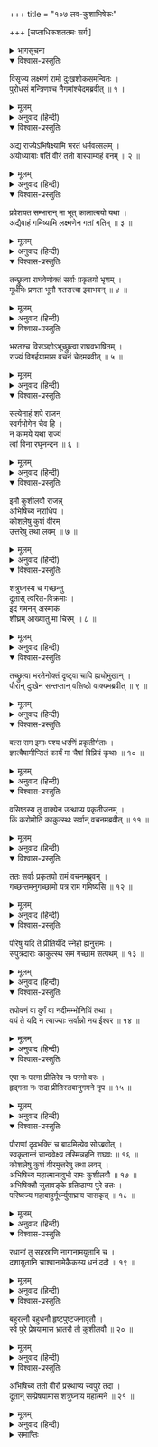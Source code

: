 +++
title = "१०७ लव-कुशाभिषेकः"

+++
[सप्ताधिकशततमः सर्गः]



<details><summary>भागसूचना</summary>

107. वसिष्ठजीके कहनेसे श्रीरामका पुरवासियोंको अपने साथ ले जानेका विचार तथा कुश और लवका राज्याभिषेक करना
</details>

<details open><summary>विश्वास-प्रस्तुतिः</summary>

विसृज्य लक्ष्मणं रामो दुःखशोकसमन्वितः ।  
पुरोधसं मन्त्रिणश्च नैगमांश्चेदमब्रवीत् ॥ १ ॥
</details>

<details><summary>मूलम्</summary>

विसृज्य लक्ष्मणं रामो दुःखशोकसमन्वितः ।  
पुरोधसं मन्त्रिणश्च नैगमांश्चेदमब्रवीत् ॥ १ ॥
</details>

<details><summary>अनुवाद (हिन्दी)</summary>

लक्ष्मणका त्याग करके श्रीराम दुःख-शोकमें मग्न हो गये तथा पुरोहित, मन्त्री और महाजनोंसे इस प्रकार बोले— ॥ १ ॥
</details>

<details open><summary>विश्वास-प्रस्तुतिः</summary>

अद्य राज्येऽभिषेक्ष्यामि भरतं धर्मवत्सलम् ।  
अयोध्यायाः पतिं वीरं ततो यास्याम्यहं वनम् ॥ २ ॥
</details>

<details><summary>मूलम्</summary>

अद्य राज्येऽभिषेक्ष्यामि भरतं धर्मवत्सलम् ।  
अयोध्यायाः पतिं वीरं ततो यास्याम्यहं वनम् ॥ २ ॥
</details>

<details><summary>अनुवाद (हिन्दी)</summary>

‘आज मैं अयोध्याके राज्यपर धर्मवत्सल वीर भाई भरतका राजाके पदपर अभिषेक करूँगा । उसके बाद वनको चला जाऊँगा ॥ २ ॥
</details>

<details open><summary>विश्वास-प्रस्तुतिः</summary>

प्रवेशयत सम्भारान् मा भूत् कालात्ययो यथा ।  
अद्यैवाहं गमिष्यामि लक्ष्मणेन गतां गतिम् ॥ ३ ॥
</details>

<details><summary>मूलम्</summary>

प्रवेशयत सम्भारान् मा भूत् कालात्ययो यथा ।  
अद्यैवाहं गमिष्यामि लक्ष्मणेन गतां गतिम् ॥ ३ ॥
</details>

<details><summary>अनुवाद (हिन्दी)</summary>

‘शीघ्र ही सब सामग्री जुटाकर ले आओ । अब अधिक समय नहीं बीतना चाहिये । मैं आज ही लक्ष्मणके पथका अनुसरण करूँगा’ ॥ ३ ॥
</details>

<details open><summary>विश्वास-प्रस्तुतिः</summary>

तच्छ्रुत्वा राघवेणोक्तं सर्वाः प्रकृतयो भृशम् ।  
मूर्धभिः प्रणता भूमौ गतसत्त्वा इवाभवन् ॥ ४ ॥
</details>

<details><summary>मूलम्</summary>

तच्छ्रुत्वा राघवेणोक्तं सर्वाः प्रकृतयो भृशम् ।  
मूर्धभिः प्रणता भूमौ गतसत्त्वा इवाभवन् ॥ ४ ॥
</details>

<details><summary>अनुवाद (हिन्दी)</summary>

श्रीरामचन्द्रजीकी यह बात सुनकर प्रजावर्गके सभी लोग धरतीपर माथा टेककर पड़ गये और प्राणहीन-से हो गये ॥ ४ ॥
</details>

<details open><summary>विश्वास-प्रस्तुतिः</summary>

भरतश्च विसञ्ज्ञोऽभूच्छ्रुत्वा राघवभाषितम् ।  
राज्यं विगर्हयामास वचनं चेदमब्रवीत् ॥ ५ ॥
</details>

<details><summary>मूलम्</summary>

भरतश्च विसञ्ज्ञोऽभूच्छ्रुत्वा राघवभाषितम् ।  
राज्यं विगर्हयामास वचनं चेदमब्रवीत् ॥ ५ ॥
</details>

<details><summary>अनुवाद (हिन्दी)</summary>

श्रीरघुनाथजीकी वह बात सुनकर भरतका तो होश ही उड़ गया । वे राज्यकी निन्दा करने लगे और इस प्रकार बोले— ॥ ५ ॥
</details>

<details open><summary>विश्वास-प्रस्तुतिः</summary>

सत्येनाहं शपे राजन्  
स्वर्गभोगेन चैव हि ।  
न कामये यथा राज्यं  
त्वां विना रघुनन्दन ॥ ६ ॥
</details>

<details><summary>मूलम्</summary>

सत्येनाहं शपे राजन् स्वर्गभोगेन चैव हि ।  
न कामये यथा राज्यं त्वां विना रघुनन्दन ॥ ६ ॥
</details>

<details><summary>अनुवाद (हिन्दी)</summary>

‘राजन्! रघुनन्दन! मैं सत्यकी शपथ खाकर कहता हूँ कि आपके बिना मुझे राज्य नहीं चाहिये, स्वर्गका भोग भी नहीं चाहिये ॥ ६ ॥
</details>

<details open><summary>विश्वास-प्रस्तुतिः</summary>

इमौ कुशीलवौ राजन्न्  
अभिषिच्य नराधिप ।  
कोशलेषु कुशं वीरम्  
उत्तरेषु तथा लवम् ॥ ७ ॥
</details>

<details><summary>मूलम्</summary>

इमौ कुशीलवौ राजन्नभिषिच्य नराधिप ।  
कोशलेषु कुशं वीरमुत्तरेषु तथा लवम् ॥ ७ ॥
</details>

<details><summary>अनुवाद (हिन्दी)</summary>

‘राजन्! नरेश्वर! आप इन कुश और लवका राज्याभिषेक कीजिये । दक्षिण कोशलमें कुशको और उत्तर कोशलमें लवको राजा बनाइये ॥ ७ ॥
</details>

<details open><summary>विश्वास-प्रस्तुतिः</summary>

शत्रुघ्नस्य च गच्छन्तु  
दूतास् त्वरित-विक्रमाः ।  
इदं गमनम् अस्माकं  
शीघ्रम् आख्यातु मा चिरम् ॥ ८ ॥
</details>

<details><summary>मूलम्</summary>

शत्रुघ्नस्य च गच्छन्तु दूतास्त्वरितविक्रमाः ।  
इदं गमनमस्माकं शीघ्रमाख्यातु मा चिरम् ॥ ८ ॥
</details>

<details><summary>अनुवाद (हिन्दी)</summary>

‘तेज चलनेवाले दूत शीघ्र ही शत्रुघ्नके पास भी जायँ और उन्हें हमलोगोंकी इस महायात्राका वृत्तान्त सुनायें । इसमें विलम्ब नहीं होना चाहिये’ ॥ ८ ॥
</details>

<details open><summary>विश्वास-प्रस्तुतिः</summary>

तच्छ्रुत्वा भरतेनोक्तं दृष्ट्वा चापि ह्यधोमुखान् ।  
पौरान् दुःखेन सन्तप्तान् वसिष्ठो वाक्यमब्रवीत् ॥ ९ ॥
</details>

<details><summary>मूलम्</summary>

तच्छ्रुत्वा भरतेनोक्तं दृष्ट्वा चापि ह्यधोमुखान् ।  
पौरान् दुःखेन सन्तप्तान् वसिष्ठो वाक्यमब्रवीत् ॥ ९ ॥
</details>

<details><summary>अनुवाद (हिन्दी)</summary>

भरतकी बात सुनकर तथा पुरवासियोंको नीचे मुख किये दुःखसे संतप्त होते देख महर्षि वसिष्ठने कहा—
</details>

<details open><summary>विश्वास-प्रस्तुतिः</summary>

वत्स राम इमाः पश्य धरणिं प्रकृतीर्गताः ।  
ज्ञात्वैषामीप्सितं कार्यं मा चैषां विप्रियं कृथाः ॥ १० ॥
</details>

<details><summary>मूलम्</summary>

वत्स राम इमाः पश्य धरणिं प्रकृतीर्गताः ।  
ज्ञात्वैषामीप्सितं कार्यं मा चैषां विप्रियं कृथाः ॥ १० ॥
</details>

<details><summary>अनुवाद (हिन्दी)</summary>

‘वत्स श्रीराम! पृथ्वीपर पड़े हुए इन प्रजाजनोंकी ओर देखो । इनका अभिप्राय जानकर इसीके अनुसार कार्य करो । इनकी इच्छाके विपरीत करके इन बेचारोंका दिल न दुखाओ’ ॥ १० ॥
</details>

<details open><summary>विश्वास-प्रस्तुतिः</summary>

वसिष्ठस्य तु वाक्येन उत्थाप्य प्रकृतीजनम् ।  
किं करोमीति काकुत्स्थः सर्वान् वचनमब्रवीत् ॥ ११ ॥
</details>

<details><summary>मूलम्</summary>

वसिष्ठस्य तु वाक्येन उत्थाप्य प्रकृतीजनम् ।  
किं करोमीति काकुत्स्थः सर्वान् वचनमब्रवीत् ॥ ११ ॥
</details>

<details><summary>अनुवाद (हिन्दी)</summary>

वसिष्ठजीके कहनेसे श्रीरघुनाथजीने प्रजाजनोंको उठाया और सबसे पूछा—‘मैं आपलोगोंका कौन-सा कार्य सिद्ध करूँ?’ ॥ ११ ॥
</details>

<details open><summary>विश्वास-प्रस्तुतिः</summary>

ततः सर्वाः प्रकृतयो रामं वचनमब्रुवन् ।  
गच्छन्तमनुगच्छामो यत्र राम गमिष्यसि ॥ १२ ॥
</details>

<details><summary>मूलम्</summary>

ततः सर्वाः प्रकृतयो रामं वचनमब्रुवन् ।  
गच्छन्तमनुगच्छामो यत्र राम गमिष्यसि ॥ १२ ॥
</details>

<details><summary>अनुवाद (हिन्दी)</summary>

तब प्रजावर्गके सभी लोग श्रीरामसे बोले—‘रघुनन्दन! आप जहाँ भी जायेंगे, आपके पीछे-पीछे हम भी वहीं चलेंगे ॥ १२ ॥
</details>

<details open><summary>विश्वास-प्रस्तुतिः</summary>

पौरेषु यदि ते प्रीतिर्यदि स्नेहो ह्यनुत्तमः ।  
सपुत्रदाराः काकुत्स्थ समं गच्छाम सत्पथम् ॥ १३ ॥
</details>

<details><summary>मूलम्</summary>

पौरेषु यदि ते प्रीतिर्यदि स्नेहो ह्यनुत्तमः ।  
सपुत्रदाराः काकुत्स्थ समं गच्छाम सत्पथम् ॥ १३ ॥
</details>

<details><summary>अनुवाद (हिन्दी)</summary>

‘काकुत्स्थ! यदि पुरवासियोंपर आपका प्रेम है, यदि हमपर आपका परम उत्तम स्नेह है तो हमें साथ चलनेकी आज्ञा दीजिये । हम अपने स्त्री-पुत्रोंसहित आपके साथ ही सन्मार्गपर चलनेको उद्यत हैं ॥ १३ ॥
</details>

<details open><summary>विश्वास-प्रस्तुतिः</summary>

तपोवनं वा दुर्गं वा नदीमम्भोनिधिं तथा ।  
वयं ते यदि न त्याज्याः सर्वान्नो नय ईश्वर ॥ १४ ॥
</details>

<details><summary>मूलम्</summary>

तपोवनं वा दुर्गं वा नदीमम्भोनिधिं तथा ।  
वयं ते यदि न त्याज्याः सर्वान्नो नय ईश्वर ॥ १४ ॥
</details>

<details><summary>अनुवाद (हिन्दी)</summary>

‘स्वामिन्! आप तपोवनमें या किसी दुर्गम स्थानमें अथवा नदी या समुद्रमें—जहाँ कहीं भी जायँ, हम सबको साथ ले चलें । यदि आप हमें त्याग देने योग्य नहीं मानते हैं तो ऐसा ही करें ॥ १४ ॥
</details>

<details open><summary>विश्वास-प्रस्तुतिः</summary>

एषा नः परमा प्रीतिरेष नः परमो वरः ।  
हृद‍्गता नः सदा प्रीतिस्तवानुगमने नृप ॥ १५ ॥
</details>

<details><summary>मूलम्</summary>

एषा नः परमा प्रीतिरेष नः परमो वरः ।  
हृद‍्गता नः सदा प्रीतिस्तवानुगमने नृप ॥ १५ ॥
</details>

<details><summary>अनुवाद (हिन्दी)</summary>

‘यही हमारे ऊपर आपकी सबसे बड़ी कृपा होगी और यही हमारे लिये आपका परम उत्तम वर होगा । आपके पीछे चलनेमें ही हमें सदा हार्दिक प्रसन्नता होगी’ ॥ १५ ॥
</details>

<details open><summary>विश्वास-प्रस्तुतिः</summary>

पौराणां दृढभक्तिं च बाढमित्येव सोऽब्रवीत् ।  
स्वकृतान्तं चान्ववेक्ष्य तस्मिन्नहनि राघवः ॥ १६ ॥  
कोशलेषु कुशं वीरमुत्तरेषु तथा लवम् ।  
अभिषिच्य महात्मानावुभौ रामः कुशीलवौ ॥ १७ ॥  
अभिषिक्तौ सुतावङ्के प्रतिष्ठाप्य पुरे ततः ।  
परिष्वज्य महाबाहुर्मूर्ध्न्युपाघ्राय चासकृत् ॥ १८ ॥
</details>

<details><summary>मूलम्</summary>

पौराणां दृढभक्तिं च बाढमित्येव सोऽब्रवीत् ।  
स्वकृतान्तं चान्ववेक्ष्य तस्मिन्नहनि राघवः ॥ १६ ॥  
कोशलेषु कुशं वीरमुत्तरेषु तथा लवम् ।  
अभिषिच्य महात्मानावुभौ रामः कुशीलवौ ॥ १७ ॥  
अभिषिक्तौ सुतावङ्के प्रतिष्ठाप्य पुरे ततः ।  
परिष्वज्य महाबाहुर्मूर्ध्न्युपाघ्राय चासकृत् ॥ १८ ॥
</details>

<details><summary>अनुवाद (हिन्दी)</summary>

पुरवासियोंकी दृढ़ भक्ति देख श्रीरामने ‘तथास्तु’ कहकर उनकी इच्छाका अनुमोदन किया और अपने कर्तव्यका निश्चय करके श्रीरघुनाथजीने उसी दिन दक्षिण कोशलके राज्यपर वीर कुशको और उत्तर कोशलके राजसिंहासनपर लवको अभिषिक्त कर दिया । अभिषिक्त हुए अपने उन दोनों महामनस्वी पुत्र कुश और लवको गोदमें बिठाकर उनका गाढ आलिङ्गन करके महाबाहु श्रीरामने बारम्बार उन दोनोंके मस्तक सूँघे; फिर उन्हें अपनी-अपनी राजधानीमें भेज दिया ॥ १६—१८ ॥
</details>

<details open><summary>विश्वास-प्रस्तुतिः</summary>

रथानां तु सहस्राणि नागानामयुतानि च ।  
दशायुतानि चाश्वानामेकैकस्य धनं ददौ ॥ १९ ॥
</details>

<details><summary>मूलम्</summary>

रथानां तु सहस्राणि नागानामयुतानि च ।  
दशायुतानि चाश्वानामेकैकस्य धनं ददौ ॥ १९ ॥
</details>

<details><summary>अनुवाद (हिन्दी)</summary>

उन्होंने अपने एक-एक पुत्रको कई हजार रथ, दस हजार हाथी और एक लाख घोड़े दिये ॥ १९ ॥
</details>

<details open><summary>विश्वास-प्रस्तुतिः</summary>

बहुरत्नौ बहुधनौ हृष्टपुष्टजनावृतौ ।  
स्वे पुरे प्रेषयामास भ्रातरौ तौ कुशीलवौ ॥ २० ॥
</details>

<details><summary>मूलम्</summary>

बहुरत्नौ बहुधनौ हृष्टपुष्टजनावृतौ ।  
स्वे पुरे प्रेषयामास भ्रातरौ तौ कुशीलवौ ॥ २० ॥
</details>

<details><summary>अनुवाद (हिन्दी)</summary>

दोनों भाई कुश और लव प्रचुर रत्न और धनसे सम्पन्न हो गये । वे हृष्ट-पुष्ट मनुष्योंसे घिरे रहने लगे । उन दोनोंको श्रीरामने उनकी राजधानियोंमें भेज दिया ॥
</details>

<details open><summary>विश्वास-प्रस्तुतिः</summary>

अभिषिच्य ततो वीरौ प्रस्थाप्य स्वपुरे तदा ।  
दूतान् सम्प्रेषयामास शत्रुघ्नाय महात्मने ॥ २१ ॥
</details>

<details><summary>मूलम्</summary>

अभिषिच्य ततो वीरौ प्रस्थाप्य स्वपुरे तदा ।  
दूतान् सम्प्रेषयामास शत्रुघ्नाय महात्मने ॥ २१ ॥
</details>

<details><summary>अनुवाद (हिन्दी)</summary>

इस प्रकार उन दोनों वीरोंको अभिषिक्त करके अपने-अपने नगरमें भेजकर श्रीरघुनाथजीने महात्मा शत्रुघ्नके पास दूत भेजे ॥ २१ ॥
</details>

<details><summary>समाप्तिः</summary>

इत्यार्षे श्रीमद्रामायणे वाल्मीकीये आदिकाव्ये उत्तरकाण्डे सप्ताधिकशततमः सर्गः ॥ १०७ ॥  
इस प्रकार श्रीवाल्मीकिनिर्मित आर्षरामायण आदिकाव्यके उत्तरकाण्डमें एक सौ सातवाँ सर्ग पूरा हुआ ॥ १०७ ॥
</details>

